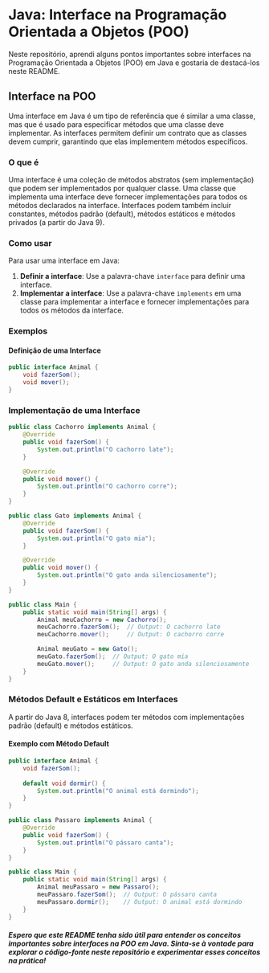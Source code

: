 # Java: Interface na Programação Orientada a Objetos (POO)

Neste repositório, aprendi alguns pontos importantes sobre interfaces na Programação Orientada a Objetos (POO) em Java e gostaria de destacá-los neste README.

## Interface na POO

Uma interface em Java é um tipo de referência que é similar a uma classe, mas que é usado para especificar métodos que uma classe deve implementar. As interfaces permitem definir um contrato que as classes devem cumprir, garantindo que elas implementem métodos específicos.

### O que é

Uma interface é uma coleção de métodos abstratos (sem implementação) que podem ser implementados por qualquer classe. Uma classe que implementa uma interface deve fornecer implementações para todos os métodos declarados na interface. Interfaces podem também incluir constantes, métodos padrão (default), métodos estáticos e métodos privados (a partir do Java 9).

### Como usar

Para usar uma interface em Java:

1. **Definir a interface**: Use a palavra-chave `interface` para definir uma interface.
2. **Implementar a interface**: Use a palavra-chave `implements` em uma classe para implementar a interface e fornecer implementações para todos os métodos da interface.

### Exemplos

#### Definição de uma Interface

```java
public interface Animal {
    void fazerSom();
    void mover();
}
```
### Implementação de uma Interface

```java
public class Cachorro implements Animal {
    @Override
    public void fazerSom() {
        System.out.println("O cachorro late");
    }

    @Override
    public void mover() {
        System.out.println("O cachorro corre");
    }
}

public class Gato implements Animal {
    @Override
    public void fazerSom() {
        System.out.println("O gato mia");
    }

    @Override
    public void mover() {
        System.out.println("O gato anda silenciosamente");
    }
}

public class Main {
    public static void main(String[] args) {
        Animal meuCachorro = new Cachorro();
        meuCachorro.fazerSom();  // Output: O cachorro late
        meuCachorro.mover();     // Output: O cachorro corre

        Animal meuGato = new Gato();
        meuGato.fazerSom();  // Output: O gato mia
        meuGato.mover();     // Output: O gato anda silenciosamente
    }
}
```
### Métodos Default e Estáticos em Interfaces
A partir do Java 8, interfaces podem ter métodos com implementações padrão (default) e métodos estáticos.

#### Exemplo com Método Default

```java
public interface Animal {
    void fazerSom();
    
    default void dormir() {
        System.out.println("O animal está dormindo");
    }
}

public class Passaro implements Animal {
    @Override
    public void fazerSom() {
        System.out.println("O pássaro canta");
    }
}

public class Main {
    public static void main(String[] args) {
        Animal meuPassaro = new Passaro();
        meuPassaro.fazerSom();  // Output: O pássaro canta
        meuPassaro.dormir();    // Output: O animal está dormindo
    }
}
```

##### Espero que este README tenha sido útil para entender os conceitos importantes sobre interfaces na POO em Java. Sinta-se à vontade para explorar o código-fonte neste repositório e experimentar esses conceitos na prática!